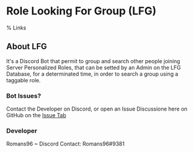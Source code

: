 # Role Looking For Group (LFG)
% Links

## About LFG

It's a Discord Bot that permit to group and search other people joining Server Personalized Roles, that can be setted by an Admin on the LFG Database, for a determinated time, in order to search a group using a taggable role.


### Bot Issues?

Contact the Developer on Discord, or open an Issue Discussione here on GitHub on the [Issue Tab](https://github.com/Romans96/LookingForGroup/issues)


### Developer
Romans96 ~ Discord Contact: Romans96#9381


